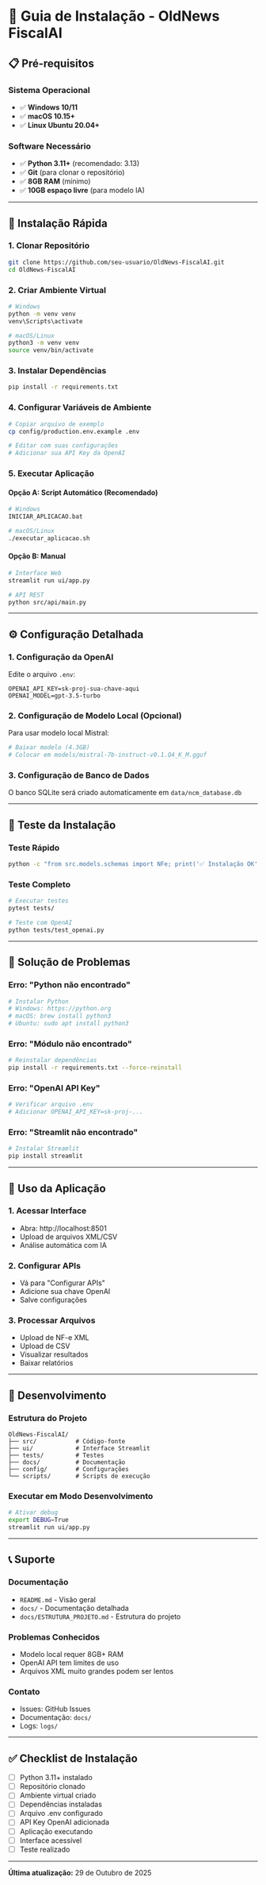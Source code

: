 # 🚀 Guia de Instalação - OldNews FiscalAI

## 📋 Pré-requisitos

### **Sistema Operacional**
- ✅ **Windows 10/11**
- ✅ **macOS 10.15+**
- ✅ **Linux Ubuntu 20.04+**

### **Software Necessário**
- ✅ **Python 3.11+** (recomendado: 3.13)
- ✅ **Git** (para clonar o repositório)
- ✅ **8GB RAM** (mínimo)
- ✅ **10GB espaço livre** (para modelo IA)

---

## 🔧 Instalação Rápida

### **1. Clonar Repositório**
```bash
git clone https://github.com/seu-usuario/OldNews-FiscalAI.git
cd OldNews-FiscalAI
```

### **2. Criar Ambiente Virtual**
```bash
# Windows
python -m venv venv
venv\Scripts\activate

# macOS/Linux
python3 -m venv venv
source venv/bin/activate
```

### **3. Instalar Dependências**
```bash
pip install -r requirements.txt
```

### **4. Configurar Variáveis de Ambiente**
```bash
# Copiar arquivo de exemplo
cp config/production.env.example .env

# Editar com suas configurações
# Adicionar sua API Key da OpenAI
```

### **5. Executar Aplicação**

#### **Opção A: Script Automático (Recomendado)**
```bash
# Windows
INICIAR_APLICACAO.bat

# macOS/Linux
./executar_aplicacao.sh
```

#### **Opção B: Manual**
```bash
# Interface Web
streamlit run ui/app.py

# API REST
python src/api/main.py
```

---

## ⚙️ Configuração Detalhada

### **1. Configuração da OpenAI**

Edite o arquivo `.env`:
```env
OPENAI_API_KEY=sk-proj-sua-chave-aqui
OPENAI_MODEL=gpt-3.5-turbo
```

### **2. Configuração de Modelo Local (Opcional)**

Para usar modelo local Mistral:
```bash
# Baixar modelo (4.3GB)
# Colocar em models/mistral-7b-instruct-v0.1.Q4_K_M.gguf
```

### **3. Configuração de Banco de Dados**

O banco SQLite será criado automaticamente em `data/ncm_database.db`

---

## 🧪 Teste da Instalação

### **Teste Rápido**
```bash
python -c "from src.models.schemas import NFe; print('✅ Instalação OK')"
```

### **Teste Completo**
```bash
# Executar testes
pytest tests/

# Teste com OpenAI
python tests/test_openai.py
```

---

## 🚨 Solução de Problemas

### **Erro: "Python não encontrado"**
```bash
# Instalar Python
# Windows: https://python.org
# macOS: brew install python3
# Ubuntu: sudo apt install python3
```

### **Erro: "Módulo não encontrado"**
```bash
# Reinstalar dependências
pip install -r requirements.txt --force-reinstall
```

### **Erro: "OpenAI API Key"**
```bash
# Verificar arquivo .env
# Adicionar OPENAI_API_KEY=sk-proj-...
```

### **Erro: "Streamlit não encontrado"**
```bash
# Instalar Streamlit
pip install streamlit
```

---

## 📱 Uso da Aplicação

### **1. Acessar Interface**
- Abra: http://localhost:8501
- Upload de arquivos XML/CSV
- Análise automática com IA

### **2. Configurar APIs**
- Vá para "Configurar APIs"
- Adicione sua chave OpenAI
- Salve configurações

### **3. Processar Arquivos**
- Upload de NF-e XML
- Upload de CSV
- Visualizar resultados
- Baixar relatórios

---

## 🔧 Desenvolvimento

### **Estrutura do Projeto**
```
OldNews-FiscalAI/
├── src/           # Código-fonte
├── ui/            # Interface Streamlit
├── tests/         # Testes
├── docs/          # Documentação
├── config/        # Configurações
└── scripts/       # Scripts de execução
```

### **Executar em Modo Desenvolvimento**
```bash
# Ativar debug
export DEBUG=True
streamlit run ui/app.py
```

---

## 📞 Suporte

### **Documentação**
- `README.md` - Visão geral
- `docs/` - Documentação detalhada
- `docs/ESTRUTURA_PROJETO.md` - Estrutura do projeto

### **Problemas Conhecidos**
- Modelo local requer 8GB+ RAM
- OpenAI API tem limites de uso
- Arquivos XML muito grandes podem ser lentos

### **Contato**
- Issues: GitHub Issues
- Documentação: `docs/`
- Logs: `logs/`

---

## ✅ Checklist de Instalação

- [ ] Python 3.11+ instalado
- [ ] Repositório clonado
- [ ] Ambiente virtual criado
- [ ] Dependências instaladas
- [ ] Arquivo .env configurado
- [ ] API Key OpenAI adicionada
- [ ] Aplicação executando
- [ ] Interface acessível
- [ ] Teste realizado

---

**Última atualização:** 29 de Outubro de 2025
